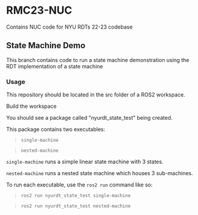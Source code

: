 # RMC23-NUC
Contains NUC code for NYU RDTs 22-23 codebase

## State Machine Demo
This branch contains code to run a state machine demonstration using the RDT implementation of a state machine

### Usage 
This repository should be located in the src folder of a ROS2 workspace.

Build the workspace

You should see a package called "nyurdt_state_test" being created.

This package contains two executables:
> `single-machine`

> `nested-machine`

`single-machine` runs a simple linear state machine with 3 states.

`nested-machine` runs a nested state machine which houses 3 sub-machines.

To run each executable, use the `ros2 run` command like so:

> `ros2 run nyurdt_state_test single-machine`

> `ros2 run nyurdt_state_test nested-machine`